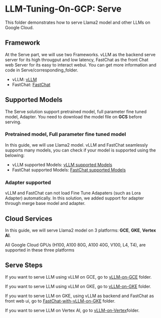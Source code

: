 # LLM-Tuning-On-GCP: Serve
This folder demonstrates how to serve Llama2 model and other LLMs on Google Cloud.


## Framework
At the Serve part, we will use two Frameworks. vLLM as the backend serve server for its high througput and low latency, FastChat as the front Chat web Server for its easy to interact webui. You can get more information and code in Serve/corresponding_folder.

- vLLM: [vLLM](https://github.com/vllm-project/vllm)
- FastChat: [FastChat](https://github.com/lm-sys/FastChat)


## Supported Models
The Serve solution support pretrained model, full parameter fine tuned model, Adapter. You need to download the model file on **GCS** before serving.

### Pretrained model, Full parameter fine tuned model
In this guide, we will use Llama2 model. vLLM and FastChat seamlessly supports many models, you can check if your model is supported using the belowing:

- vLLM supported Models: [vLLM supported Models](https://docs.vllm.ai/en/latest/models/supported_models.html)
- FastChat supported Models: [FastChat supported Models](https://github.com/lm-sys/FastChat/blob/main/docs/model_support.md)

### Adapter supported
vLLM and FastChat can not load Fine Tune Adapaters (such as Lora Adapter) automatically. In this solution, we added support for adapter through merge base model and adapter. 


## Cloud Services
In this guide, we will serve Llama2 model on 3 platforms: **GCE**, **GKE**, **Vertex AI**.

All Google Cloud GPUs (H100, A100 80G, A100 40G, V100, L4, T4), are supported in these three platforms

## Serve Steps
If you want to serve LLM using vLLM on GCE, go to [vLLM-on-GCE](./vLLM-on-GCE/) folder.

If you want to serve LLM using vLLM on GKE, go to [vLLM-on-GKE](./vLLM-on-GKE/) folder.

If you want to serve LLM on GKE, using vLLM as backend and FastChat as front web ui, go to [FastChat-with-vLLM-on-GKE](./FastChat-with-vLLM-on-GKE/) folder.

If you want to serve LLM on Vertex AI, go to [vLLM-on-Vertex](./vLLM-on-Vertex/)folder.
